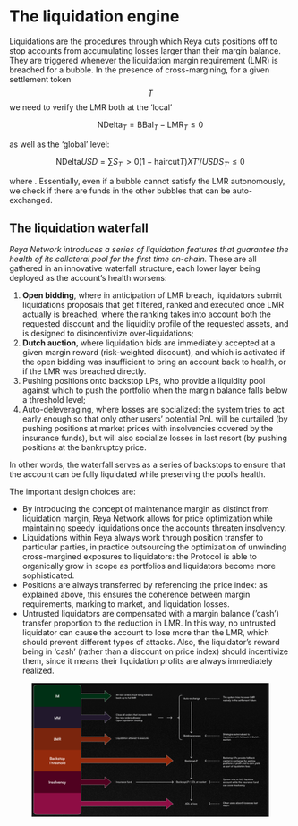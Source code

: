 # The liquidation engine

Liquidations are the procedures through which Reya cuts positions off to stop accounts from accumulating losses larger than their margin balance. They are triggered whenever the liquidation margin requirement (LMR) is breached for a bubble. In the presence of cross-margining, for a given settlement token $$T$$ we need to verify the LMR both at the ‘local’

$$
\mathrm{NDelta}_T=\mathrm{BBal}_T-\mathrm{LMR}_T\leq 0
$$

as well as the ‘global’ level:

$$
\mathrm{NDelta}{USD}=\sum{S_{T'}>0}(1-\mathrm{haircut}T)X{T'/USD}S_{T'}\leq 0
$$

where . Essentially, even if a bubble cannot satisfy the LMR autonomously, we check if there are funds in the other bubbles that can be auto-exchanged.

## The liquidation waterfall

_Reya Network introduces a series of liquidation features that guarantee the health of its collateral pool for the first time on-chain._ These are all gathered in an innovative waterfall structure, each lower layer being deployed as the account’s health worsens:

1. **Open bidding**, where in anticipation of LMR breach, liquidators submit liquidations proposals that get filtered, ranked and executed once LMR actually is breached, where the ranking takes into account both the requested discount and the liquidity profile of the requested assets, and is designed to disincentivize over-liquidations;
2. **Dutch auction**, where liquidation bids are immediately accepted at a given margin reward (risk-weighted discount), and which is activated if the open bidding was insufficient to bring an account back to health, or if the LMR was breached directly.
3. Pushing positions onto backstop LPs, who provide a liquidity pool against which to push the portfolio when the margin balance falls below a threshold level;
4. Auto-deleveraging, where losses are socialized: the system tries to act early enough so that only other users’ potential PnL will be curtailed (by pushing positions at market prices with insolvencies covered by the insurance funds), but will also socialize losses in last resort (by pushing positions at the bankruptcy price.

In other words, the waterfall serves as a series of backstops to ensure that the account can be fully liquidated while preserving the pool’s health.

The important design choices are:

* By introducing the concept of maintenance margin as distinct from liquidation margin, Reya Network allows for price optimization while maintaining speedy liquidations once the accounts threaten insolvency.
* Liquidations within Reya always work through position transfer to particular parties, in practice outsourcing the optimization of unwinding cross-margined exposures to liquidators: the Protocol is able to organically grow in scope as portfolios and liquidators become more sophisticated.
* Positions are always transferred by referencing the price index: as explained above, this ensures the coherence between margin requirements, marking to market, and liquidation losses.
* Untrusted liquidators are compensated with a margin balance (’cash’) transfer proportion to the reduction in LMR. In this way, no untrusted liquidator can cause the account to lose more than the LMR, which should prevent different types of attacks. Also, the liquidator’s reward being in ‘cash’ (rather than a discount on price index) should incentivize them, since it means their liquidation profits are always immediately realized.

<figure><img src="../../.gitbook/assets/image (32).png" alt=""><figcaption></figcaption></figure>
